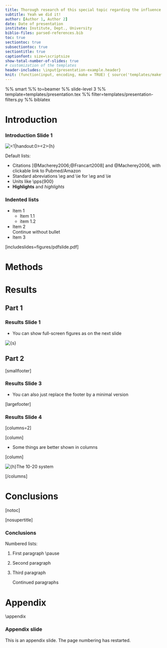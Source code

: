```yaml
---
title: Thorough research of this special topic regarding the influence of various factors
subtitle: Yeah we did it!
author: [Author 1, Author 2]
date: Date of presentation
institute: Institute, Dept., University
biblio-files: parsed-references.bib
toc: true
sectiontoc: true
subsectiontoc: true
sectiontitle: true
captionfont: size=\scriptsize
show-total-number-of-slides: true
# customization of the templates
header-includes: \input{presentation-example.header}
knit: (function(input, encoding, make = TRUE) { source('templates/makefile-renderer.R', local = TRUE) })
---
```


%% smart
%% to=beamer
%% slide-level 3
%% template=templates/presentation.tex
%% filter=templates/presentation-filters.py
%% biblatex

# Introduction

### Introduction Slide 1

<!--Show the first figure on the first slide, and the second on the second.
    When in handout mode (last parameter) where everything is normally shown on
    one slide, hide the first figure by setting its slide number to zero -->
![<1|handout:0><2>{h}](presentation-examplefig,presentation-examplefig-magenta)

<!-- Comments -->

Default lists:

- Citations [@Macherey2006;@Francart2008] and @Macherey2006, with clickable link to Pubmed/Amazon
- Standard abreviations \\eg and \\ie for \eg and \ie
- Units like \pps{900}
- **Highlights** and *highlights*

### Indented lists

- Item 1
    - Item 1.1
    - item 1.2
- Item 2 \
  Continue without bullet
- Item 3


[includeslides=figures/pdfslide.pdf]

# Methods

# Results

## Part 1

### Results Slide 1

- You can show full-screen figures as on the next slide

![{s}](presentation-examplefig-electrodes)

## Part 2

[smallfooter]

### Results Slide 3

- You can also just replace the footer by a minimal version

[largefooter]

### Results Slide 4

[columns=2]

[column]

- Some things are better shown in columns

[column]

![{h}The 10-20 system](presentation-examplefig-electrodes)

[/columns]

# Conclusions

[notoc]

[nosupertitle]

### Conclusions

Numbered lists:

1.  First paragraph \pause
2.  Second paragraph
3.  Third paragraph

    Continued paragraphs

# Appendix

\appendix

### Appendix slide

This is an appendix slide. The page numbering has restarted.

